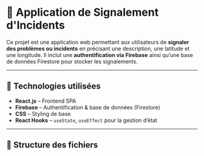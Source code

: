 # 🚨 Application de Signalement d'Incidents

Ce projet est une application web permettant aux utilisateurs de **signaler des problèmes ou incidents** en précisant une description, une latitude et une longitude. Il inclut une **authentification via Firebase** ainsi qu’une base de données Firestore pour stocker les signalements.

---

## 🔧 Technologies utilisées

- **React.js** – Frontend SPA
- **Firebase** – Authentification & base de données (Firestore)
- **CSS** – Styling de base
- **React Hooks** – `useState`, `useEffect` pour la gestion d’état

---

## 📁 Structure des fichiers


